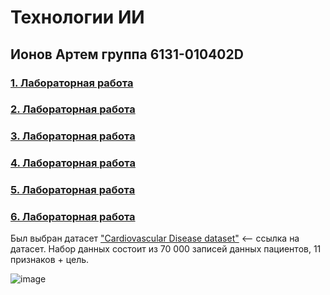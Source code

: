 # Технологии ИИ

## Ионов Артем группа 6131-010402D

### [1. Лабораторная работа]()

### [2. Лабораторная работа]()

### [3. Лабораторная работа]()

### [4. Лабораторная работа]()

### [5. Лабораторная работа]()

### [6. Лабораторная работа]()

Был выбран датасет ["Cardiovascular Disease dataset"](https://www.kaggle.com/datasets/sulianova/cardiovascular-disease-dataset) <-- ссылка на датасет. Набор данных состоит из 70 000 записей данных пациентов, 11 признаков + цель.

![image](https://github.com/sat4h/AIT/assets/146749026/27122a0a-9316-412c-919a-70a7ffcc3582)
